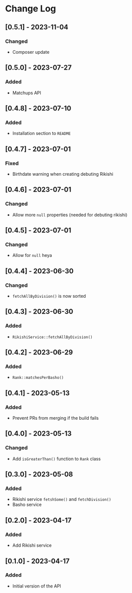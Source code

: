 # Change Log

## [0.5.1] - 2023-11-04

### Changed
- Composer update

## [0.5.0] - 2023-07-27

### Added
- Matchups API

## [0.4.8] - 2023-07-10

### Added
- Installation section to `README`

## [0.4.7] - 2023-07-01

### Fixed
- Birthdate warning when creating debuting Rikishi

## [0.4.6] - 2023-07-01

### Changed
- Allow more `null` properties (needed for debuting rikishi)

## [0.4.5] - 2023-07-01

### Changed
- Allow for `null` heya

## [0.4.4] - 2023-06-30

### Changed
- `fetchAllByDivision()` is now sorted

## [0.4.3] - 2023-06-30

### Added
- `RikishiService::fetchAllByDivision()`

## [0.4.2] - 2023-06-29

### Added
- `Rank::matchesPerBasho()`

## [0.4.1] - 2023-05-13

### Added
- Prevent PRs from merging if the build fails

## [0.4.0] - 2023-05-13

### Changed
- Add `isGreaterThan()` function to `Rank` class

## [0.3.0] - 2023-05-08

### Added
- Rikishi service `fetshSome()` and `fetchDivision()`
- Basho service

## [0.2.0] - 2023-04-17

### Added
- Add Rikishi service

## [0.1.0] - 2023-04-17

### Added
- Initial version of the API
